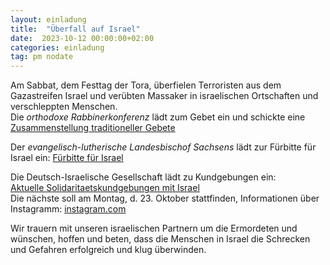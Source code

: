 ```yaml
---
layout: einladung
title:  "Überfall auf Israel"
date:  2023-10-12 00:00:00+02:00
categories: einladung
tag: pm nodate
---
```


Am Sabbat, dem Festtag der Tora, überfielen Terroristen aus dem Gazastreifen Israel und verübten Massaker in israelischen Ortschaften und verschleppten Menschen.
<br>
Die *orthodoxe Rabbinerkonferenz* lädt zum Gebet ein und schickte eine <a class="pdf" href="einladungen/2023-Gebet für Israel.pdf">Zusammenstellung traditioneller Gebete</a>

Der *evangelisch-lutherische Landesbischof Sachsens* lädt zur Fürbitte für Israel ein:
<a class="link" href="https://www.evlks.de/aktuelles/alle-nachrichten/nachricht/fuerbitte-fuer-israel">Fürbitte für Israel</a>

Die Deutsch-Israelische Gesellschaft lädt zu Kundgebungen ein:<br/>
<a class="link" href="https://www.deutsch-israelische-gesellschaft.de/dig-news/krieg-gegen-israel/aktuelle-solidaritaetskundgebungen-mit-israel/">Aktuelle Solidaritaetskundgebungen mit Israel</a>
<br/>
Die nächste soll am Montag, d. 23. Oktober stattfinden, Informationen über Instagramm:
<a class="link" href="https://www.instagram.com/p/Cyod2dGsh8A/?igshid=MTc4MmM1YmI2Ng==">instagram.com</a>

Wir trauern mit unseren israelischen Partnern um die Ermordeten
und wünschen, hoffen und beten,
dass die Menschen in Israel die Schrecken und Gefahren erfolgreich und klug überwinden.

